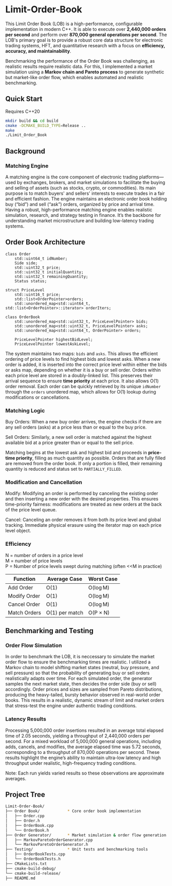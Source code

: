 # Limit-Order-Book
This Limit Order Book (LOB) is a high-performance, configurable implementation in modern C++. It is able to execute over **2,440,000 orders per second** and perform over **870,000 general operations per second**. The LOB's primary goal is to provide a robust core data structure for electronic trading systems, HFT, and quantitative research with a focus on **efficiency, accuracy, and maintainability**.

Benchmarking the performance of the Order Book was challenging, as realistic results require realistic data. For this, I implemented a market simulation using a **Markov chain and Pareto process** to generate synthetic but market-like order flow, which enables automated and realistic benchmarking.

## Quick Start
Requires C++20
```sh
mkdir build && cd build
cmake -DCMAKE_BUILD_TYPE=Release ..
make
./Limit_Order_Book
```

## Background
### Matching Engine
A matching engine is the core component of electronic trading platforms—used by exchanges, brokers, and market simulations to facilitate the buying and selling of assets (such as stocks, crypto, or commodities). Its main purpose is to match buyers' and sellers' interests to execute trades in a fair and efficient fashion. The engine maintains an electronic order book holding buy (“bid”) and sell (“ask”) orders, organized by price and arrival time. Having a robust, high-performance matching engine enables realistic simulation, research, and strategy testing in finance. It’s the backbone for understanding market microstructure and building low-latency trading systems.

## Order Book Architecture
```
class Order
    std::uint64_t idNumber;
    Side side;
    std::uint32_t price;
    std::uint32_t initialQuantity;
    std::uint32_t remainingQuantity;
    Status status;

struct PriceLevel
    std::uint16_t price;
    std::list<OrderPointer>orders;
    std::unordered_map<std::uint64_t, std::list<OrderPointer>::iterator> orderIters;

class OrderBook
    std::unordered_map<std::uint32_t, PriceLevelPointer> bids;
    std::unordered_map<std::uint32_t, PriceLevelPointer> asks;
    std::unordered_map<std::uint64_t, OrderPointer> orders;

    PriceLevelPointer highestBidLevel;
    PriceLevelPointer lowestAskLevel;
```

The system maintains two maps: ```bids``` and ```asks```. This allows the efficient ordering of price levels to find highest bids and lowest asks. When a new order is added, it is inserted into the correct price level within either the bids or asks map, depending on whether it is a buy or sell order. Orders within each price level are stored in a doubly-linked list. This preserves their arrival sequence to ensure **time priority** at each price. It also allows O(1) order removal. Each order can be quickly retrieved by its unique ```idNumber``` through the ```orders``` unordered map, which allows for O(1) lookup during modifications or cancellations.

### Matching Logic
Buy Orders: When a new buy order arrives, the engine checks if there are any sell orders (asks) at a price less than or equal to the buy price.

Sell Orders: Similarly, a new sell order is matched against the highest available bid at a price greater than or equal to the sell price.

Matching begins at the lowest ask and highest bid and proceeds in **price-time priority**, filling as much quantity as possible. Orders that are fully filled are removed from the order book. If only a portion is filled, their remaining quantity is reduced and status set to ```PARTIALLY_FILLED```.

### Modification and Cancellation
Modify: Modifying an order is performed by canceling the existing order and then inserting a new order with the desired properties. This ensures time-priority fairness: modifications are treated as new orders at the back of the price level queue.

Cancel: Canceling an order removes it from both its price level and global tracking. Immediate physical erasure using the iterator map on each price level object.

### Efficiency
N = number of orders in a price level\
M = number of price levels\
P = Number of price levels swept during matching (often <<M in practice)

| Function         | Average Case        | Worst Case          |
|------------------|---------------------|---------------------|
| Add Order        | O(1)                | O(log M)            |
| Modify Order     | O(1)                | O(log M)            |
| Cancel Order     | O(1)                | O(log M)            |
| Match Orders     | O(1) per match      | O(P × N)            |


## Benchmarking and Testing
### Order Flow Simulation
In order to benchmark the LOB, it is neccessary to simulate the market order flow to ensure the benchmarking times are realistic. I utilized a Markov chain to model shifting market states (neutral, buy pressure, and sell pressure) so that the probability of generating buy or sell orders realistically adapts over time. For each simulated order, the generator samples the next market state, then decides the order side (buy or sell) accordingly. Order prices and sizes are sampled from Pareto distributions, producing the heavy-tailed, bursty behavior observed in real-world order books. This results in a realistic, dynamic stream of limit and market orders that stress-test the engine under authentic trading conditions.

### Latency Results
Processing 5,000,000 order insertions resulted in an average total elapsed time of 2.05 seconds, yielding a throughput of 2,440,000 orders per second. For a mixed workload of 5,000,000 general operations, including adds, cancels, and modifies, the average elapsed time was 5.72 seconds, corresponding to a throughput of 870,000 operations per second. These results highlight the engine’s ability to maintain ultra-low latency and high throughput under realistic, high-frequency trading conditions.

Note: Each run yields varied results so these observations are approximate averages.

## Project Tree
```bash
Limit-Order-Book/
├── Order Book/            * Core order book implementation
│   ├── Order.cpp
│   ├── Order.h
│   ├── OrderBook.cpp
│   └── OrderBook.h
├── Order Generator/       * Market simulation & order flow generation
│   ├── MarkovParetoOrderGenerator.cpp
│   └── MarkovParetoOrderGenerator.h
├── Testing/               * Unit tests and benchmarking tools
│   ├── OrderBookTests.cpp
│   └── OrderBookTests.h
├── CMakeLists.txt
├── cmake-build-debug/
└── cmake-build-release/
├── README.md
```





